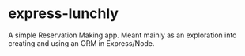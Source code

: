 # express-lunchly

A simple Reservation Making app. Meant mainly as an exploration into creating and using an ORM in Express/Node. 
